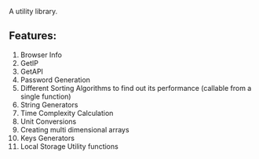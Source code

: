 A utility library. 

Features:
---------
1. Browser Info
2. GetIP
3. GetAPI
4. Password Generation
5. Different Sorting Algorithms to find out its performance (callable from a single function)
6. String Generators
7. Time Complexity Calculation
8. Unit Conversions
9. Creating multi dimensional arrays
10. Keys Generators 
11. Local Storage Utility functions

